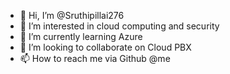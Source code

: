 - 👋 Hi, I’m @Sruthipillai276
- 👀 I’m interested in cloud computing and security
- 🌱 I’m currently learning Azure
- 💞️ I’m looking to collaborate on Cloud PBX
- 📫 How to reach me via Github @me

<!---
Sruthipillai276/Sruthipillai276 is a ✨ special ✨ repository because its `README.md` (this file) appears on your GitHub profile.
You can click the Preview link to take a look at your changes.
--->
